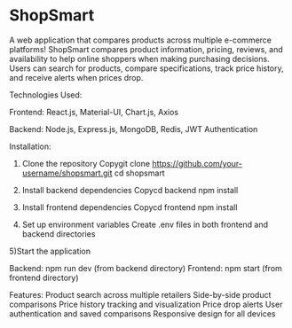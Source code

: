 # ShopSmart
A web application that compares products across multiple e-commerce platforms!
ShopSmart compares product information, pricing, reviews, and availability to help online shoppers when making purchasing decisions. Users can search for products, compare specifications, track price history, and receive alerts when prices drop.


Technologies Used:

Frontend: React.js, Material-UI, Chart.js, Axios

Backend: Node.js, Express.js, MongoDB, Redis, JWT Authentication

Installation:

1) Clone the repository
Copygit clone https://github.com/your-username/shopsmart.git
cd shopsmart

2) Install backend dependencies
Copycd backend
npm install

3) Install frontend dependencies
Copycd frontend
npm install

4) Set up environment variables
Create .env files in both frontend and backend directories


5)Start the application

Backend: npm run dev (from backend directory)
Frontend: npm start (from frontend directory)



Features:
Product search across multiple retailers
Side-by-side product comparisons
Price history tracking and visualization
Price drop alerts
User authentication and saved comparisons
Responsive design for all devices


